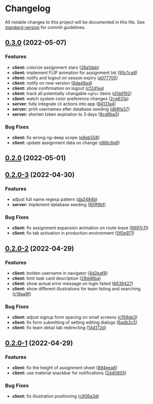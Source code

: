 # Changelog

All notable changes to this project will be documented in this file. See [standard-version](https://github.com/conventional-changelog/standard-version) for commit guidelines.

## [0.3.0](https://github.com/TheNightmareX/tasked/compare/v0.2.0...v0.3.0) (2022-05-07)


### Features

* **client:** colorize assignment stars ([26a1dab](https://github.com/TheNightmareX/tasked/commit/26a1dab781f2e46cd8c07baaff0c49b0a18b23c1))
* **client:** implement FLIP animation for assignment list ([95c1ca8](https://github.com/TheNightmareX/tasked/commit/95c1ca8c521644c5d734b0d8803310c4c15a8345))
* **client:** notify and logout on sesson expiry ([a077705](https://github.com/TheNightmareX/tasked/commit/a077705659882315c8ae28797583c66288999e7d))
* **client:** notify on new version ([8da48ad](https://github.com/TheNightmareX/tasked/commit/8da48ad898180004a7fd5630fa98ebea8e984187))
* **client:** show confirmation on logout ([cf2d1ea](https://github.com/TheNightmareX/tasked/commit/cf2d1ea5fc613ed3dccf838116c9945186f42909))
* **client:** track all potentially changable `ngFor` items ([d1dd192](https://github.com/TheNightmareX/tasked/commit/d1dd192a648f2d54c1f418f9dc51c47f29eae46a))
* **client:** watch system color preference changes ([2ce631a](https://github.com/TheNightmareX/tasked/commit/2ce631a85b344c162eeccb3f4d8c22831da3525f))
* **server:** fully integrate cli actions into app ([84131a4](https://github.com/TheNightmareX/tasked/commit/84131a4a5edcb12e491f38ca0573a42960d9af4c))
* **server:** print usernames after database seeding ([d68fa37](https://github.com/TheNightmareX/tasked/commit/d68fa378b5b7752cd27e7f507a4d6c5acecd6441))
* **server:** shorten token expiration to 3 days ([9cd6ba5](https://github.com/TheNightmareX/tasked/commit/9cd6ba56c5ec98b142fc5a96a5a8b4a663f772b2))


### Bug Fixes

* **client:** fix wrong ng-deep scope ([e8eb558](https://github.com/TheNightmareX/tasked/commit/e8eb5586e708c949f3e381aaac2bba05cb329b84))
* **client:** update assignment data on change ([d88c6e6](https://github.com/TheNightmareX/tasked/commit/d88c6e66001819402ccabb74a252739ffee9cf12))

## [0.2.0](https://github.com/TheNightmareX/tasked/compare/v0.2.0-3...v0.2.0) (2022-05-01)

## [0.2.0-3](https://github.com/TheNightmareX/tasked/compare/v0.2.0-2...v0.2.0-3) (2022-04-30)


### Features

* adjust full name regexp pattern ([da2484b](https://github.com/TheNightmareX/tasked/commit/da2484bf096f31a9e23b6cb7e24942961f6055a0))
* **server:** implement database seeding ([85ff9bf](https://github.com/TheNightmareX/tasked/commit/85ff9bf0af4141ff77ba12f5b79e39625c7e6607))


### Bug Fixes

* **client:** fix assignment expansion animation on route leave ([6997c11](https://github.com/TheNightmareX/tasked/commit/6997c118c7a05e66e28706992f4ef3e6b57e85b3))
* **client:** fix tab activation in production environment ([0f0e971](https://github.com/TheNightmareX/tasked/commit/0f0e9712788cc460b6e84d967acad3e1e6d3da5e))

## [0.2.0-2](https://github.com/TheNightmareX/tasked/compare/v0.2.0-1...v0.2.0-2) (2022-04-29)


### Features

* **client:** bolden username in navigator ([4d2eaf8](https://github.com/TheNightmareX/tasked/commit/4d2eaf8c033db789a58e7669573abc0145740eb1))
* **client:** limit task card description ([29dd6ba](https://github.com/TheNightmareX/tasked/commit/29dd6ba952bbb463ade5849c2025e807db0f7dca))
* **client:** show actual error message on login failed ([6639427](https://github.com/TheNightmareX/tasked/commit/66394279df70979a164808c34173514c2d25a312))
* **client:** show different illustrations for team listing and searching ([c19aa9f](https://github.com/TheNightmareX/tasked/commit/c19aa9fd57d8063030c8952ed69bc90a5e195c33))


### Bug Fixes

* **client:** adjust signup form spacing on small screens ([c159de3](https://github.com/TheNightmareX/tasked/commit/c159de3470284eacd0eaa13665022d2d2668967a))
* **client:** fix form submitting of setting editing dialogs ([6adb2c5](https://github.com/TheNightmareX/tasked/commit/6adb2c5521719491cc12d2d655bcfe7d30ecbf02))
* **client:** fix team detail tab redirecting ([144172d](https://github.com/TheNightmareX/tasked/commit/144172df666518681cab74da7cbd87f6b075260b))

## [0.2.0-1](https://github.com/TheNightmareX/tasked/compare/v0.2.0-0...v0.2.0-1) (2022-04-29)


### Features

* **client:** fix the height of assignment sheet ([894eea8](https://github.com/TheNightmareX/tasked/commit/894eea88a33f5c8dde43aa58fe9a7e4ab57073a0))
* **client:** use material snackbar for notifications ([2d40805](https://github.com/TheNightmareX/tasked/commit/2d40805072e14ab9486f8068f008c5dc71866e87))


### Bug Fixes

* **client:** fix illustration positioning ([c906a3d](https://github.com/TheNightmareX/tasked/commit/c906a3d42eaca21ba174877d8d05efc8a2160edb))
